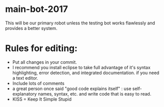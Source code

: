 # main-bot-2017
This will be our primary robot unless the testing bot works flawlessly and provides a better system.

# Rules for editing:
 - Put all changes in your commit.
 - I recommend you install eclipse to take full advantage of it's syntax highlighting, error detection, and integrated documentation. if you need a text editor.
 - Include lots of comments
 - a great person once said "good code explains itself" : use self-explanatory names, syntax, etc. and write code that is easy to read.
 - KISS = Keep It Simple Stupid
